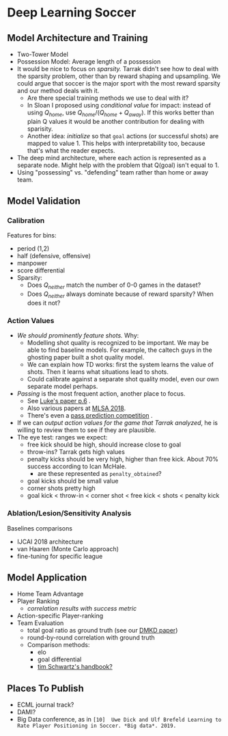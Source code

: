 # Deep Learning Soccer

## Model Architecture and Training

- Two-Tower Model
- Possession Model: Average length of a possession
- It would be nice to focus on *sparsity.* Tarrak didn't see how to deal with the sparsity problem, other than by reward shaping and upsampling. We could argue that soccer is the major sport with the most reward sparsity and our method deals with it. 
  - Are there special training methods we use to deal with it?
  - In Sloan I proposed using *conditional value* for impact: instead of using $Q_{home}$, use $Q_{home}/(Q_{home}+Q_{away})$. If this works better than plain Q values it would be another contribution for dealing with sparisity.
  - Another idea: *initialize* so that `goal` actions (or successful shots) are mapped to value 1. This helps with interpretability too, because that's what the reader expects.
- The deep mind architecture, where each action is represented as a separate node. Might help with the problem that Q(goal) isn't equal to 1.
- Using "possessing" vs. "defending" team rather than home or away team.

## Model Validation

### Calibration

Features for bins:

- period (1,2)
- half (defensive, offensive)
- manpower
- score differential
- Sparsity:
  - Does $Q_{neither}$ match the number of 0-0 games in the dataset?
  - Does $Q_{neither}$ always dominate because of reward sparsity? When does it not?

### Action Values

- *We should prominently feature shots.* Why:
  - Modelling shot quality is recognized to be important. We may be able to find baseline models. For example, the caltech guys in the ghosting paper built a shot quality model.
  - We can explain how TD works: first the system learns the value of shots. Then it learns what situations lead to shots. 
  - Could calibrate against a separate shot quality model, even our own separate model perhaps.
- *Passing* is the most frequent action, another place to focus. 
  - See [Luke's paper p.6](http://www.sloansportsconference.com/wp-content/uploads/2019/02/Decomposing-the-Immeasurable-Sport.pdf) . 
  - Also various papers at [MLSA 2018](https://dtai.cs.kuleuven.be/events/MLSA18/schedule.php). 
  - There's even a [pass prediction competition](https://github.com/JanVanHaaren/mlsa18-pass-prediction) .
- If we can *output action values for the game that Tarrak analyzed*, he is willing to review them to see if they are plausible.
- The eye test: ranges we expect:
  - free kick should be high, should increase close to goal
  - throw-ins? Tarrak gets high values
  - penalty kicks should be very high, higher than free kick. About 70% success according to Ican McHale.
    - are these represented as `penalty_obtained`?
  - goal kicks should be small value
  - corner shots pretty high
  - goal kick < throw-in < corner shot < free kick < shots < penalty kick

### Ablation/Lesion/Sensitivity Analysis

Baselines comparisons

- IJCAI 2018 architecture
- van Haaren (Monte Carlo approach)
- fine-tuning for specific league

## Model Application

- Home Team Advantage
- Player Ranking
  - *correlation results with success metric*
- Action-specific Player-ranking
- Team Evaluation
  - total goal ratio as ground truth (see our [DMKD paper](http://rdcu.be/ql8n))
  - round-by-round correlation with ground truth
  - Comparison methods:
    - elo
    - goal differential
    - [tim Schwartz's handbook?](https://www.amazon.com/Handbook-Statistical-Methods-Analyses-Handbooks/dp/1498737366)

## Places To Publish

- ECML journal track?
- DAMI?
- Big Data conference, as in `[10]  Uwe Dick and Ulf Brefeld Learning to Rate Player Positioning in Soccer. *Big data*. 2019. `





